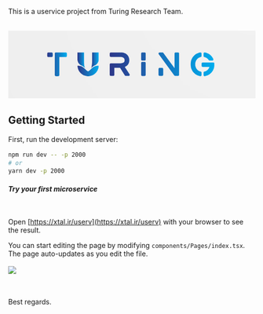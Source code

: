 This is a uservice project from Turing Research Team.

<br/>

<img src="https://github.com/ArminKardan/utrialv2/blob/master/turing.png?raw=true"/>

## Getting Started

First, run the development server:

```bash
npm run dev -- -p 2000
# or
yarn dev -p 2000
```


#### *Try your first microservice*

<br/>

Open [https://xtal.ir/userv](https://xtal.ir/userv) with your browser to see the result.

You can start editing the page by modifying `components/Pages/index.tsx`. The page auto-updates as you edit the file.
<br/>
<br/>
<img src="https://github.com/maryam-kazemi/uweather/blob/master/uweather.jpg" />

<br/>

Best regards.
